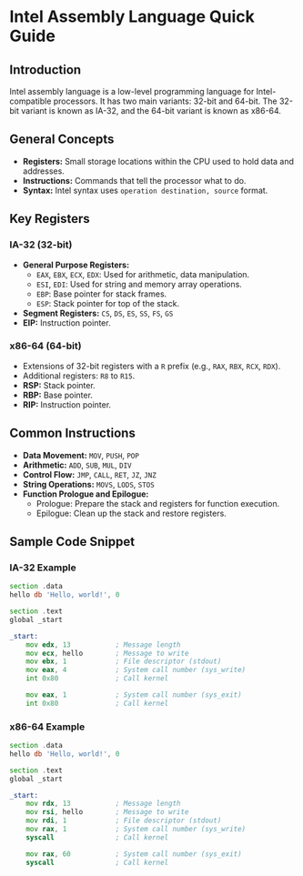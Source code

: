# Intel Assembly Language Quick Guide

## Introduction
Intel assembly language is a low-level programming language for Intel-compatible processors. It has two main variants: 32-bit and 64-bit. The 32-bit variant is known as IA-32, and the 64-bit variant is known as x86-64.

## General Concepts
- **Registers:** Small storage locations within the CPU used to hold data and addresses.
- **Instructions:** Commands that tell the processor what to do.
- **Syntax:** Intel syntax uses `operation destination, source` format.

## Key Registers
### IA-32 (32-bit)
- **General Purpose Registers:**
  - `EAX`, `EBX`, `ECX`, `EDX`: Used for arithmetic, data manipulation.
  - `ESI`, `EDI`: Used for string and memory array operations.
  - `EBP`: Base pointer for stack frames.
  - `ESP`: Stack pointer for top of the stack.
- **Segment Registers:** `CS`, `DS`, `ES`, `SS`, `FS`, `GS`
- **EIP:** Instruction pointer.

### x86-64 (64-bit)
- Extensions of 32-bit registers with a `R` prefix (e.g., `RAX`, `RBX`, `RCX`, `RDX`).
- Additional registers: `R8` to `R15`.
- **RSP:** Stack pointer.
- **RBP:** Base pointer.
- **RIP:** Instruction pointer.

## Common Instructions
- **Data Movement:** `MOV`, `PUSH`, `POP`
- **Arithmetic:** `ADD`, `SUB`, `MUL`, `DIV`
- **Control Flow:** `JMP`, `CALL`, `RET`, `JZ`, `JNZ`
- **String Operations:** `MOVS`, `LODS`, `STOS`
- **Function Prologue and Epilogue:**
  - Prologue: Prepare the stack and registers for function execution.
  - Epilogue: Clean up the stack and restore registers.

## Sample Code Snippet
### IA-32 Example
```asm
section .data
hello db 'Hello, world!', 0

section .text
global _start

_start:
    mov edx, 13           ; Message length
    mov ecx, hello        ; Message to write
    mov ebx, 1            ; File descriptor (stdout)
    mov eax, 4            ; System call number (sys_write)
    int 0x80              ; Call kernel

    mov eax, 1            ; System call number (sys_exit)
    int 0x80              ; Call kernel
```

### x86-64 Example
```asm
section .data
hello db 'Hello, world!', 0

section .text
global _start

_start:
    mov rdx, 13           ; Message length
    mov rsi, hello        ; Message to write
    mov rdi, 1            ; File descriptor (stdout)
    mov rax, 1            ; System call number (sys_write)
    syscall               ; Call kernel

    mov rax, 60           ; System call number (sys_exit)
    syscall               ; Call kernel
```

